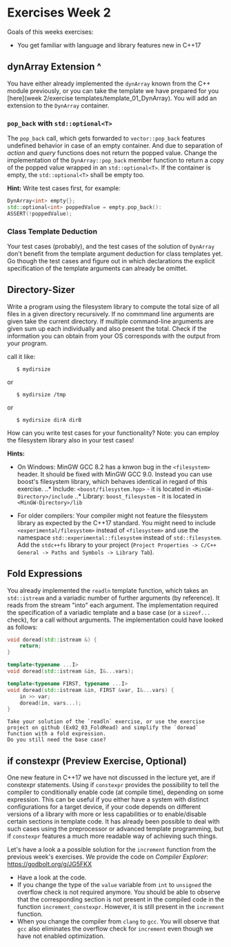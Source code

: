 # Exercises Week 2
Goals of this weeks exercises:
* You get familiar with language and library features new in C++17


## dynArray Extension ^

You have either already implemented the `dynArray` known from the C++ module previously, or you can take the template we have prepared for you [here](week 2/exercise templates/template_01_DynArray). You will add an extension to the `DynArray` container.

### `pop_back` with `std::optional<T>`

The `pop_back` call, which gets forwarded to `vector::pop_back` features undefined behavior in case of an empty container. And due to separation of *action* and *query* functions does not return the popped value. Change the implementation of the `DynArray::pop_back` member function to return a copy of the popped value wrapped in an `std::optional<T>`. If the container is empty, the `std::optional<T>` shall be empty too.


**Hint:** Write test cases first, for example:
``` cpp
DynArray<int> empty{};
std::optional<int> poppedValue = empty.pop_back():
ASSERT(!poppedValue);
```

### Class Template Deduction

Your test cases (probably), and the test cases of the solution of `DynArray` don't benefit from the template argument deduction for class templates yet. Go though the test cases and figure out in which declarations the explicit specification of the template arguments can already be omittet.



## Directory-Sizer 

Write a program using the filesystem library to compute the total size of all files in a given directory recursively. If no commmand line arguments are given take the current directory. If multiple command-line arguments are given sum up each individually and also present the total. Check if the information you can obtain from your OS corresponds with the output from your program.

call it like:
```
   $ mydirsize
```
or
```
   $ mydirsize /tmp
```
or
```
   $ mydirsize dirA dirB
```

How can you write test cases for your functionality? Note: you can employ the filesystem library also in your test cases!

**Hints:**
* On Windows: MinGW GCC 8.2 has a knwon bug in the `<filesystem>` header. It should be fixed with MinGW GCC 9.0. Instead you can use boost's filesystem library, which behaves identical in regard of this exercise.
..* Include: `<boost/filesystem.hpp>` - it is located in `<MinGW-Directory>/include`
..* Library: `boost_filesystem` - it is located in `<MinGW-Directory>/lib`

* For older compilers: Your compiler might not feature the filesystem library as expected by the C++17 standard. You might need to include `<experimental/filesystem>` instead of `<filesystem>` and use the namespace `std::experimental::filesystem` instead of `std::filesystem`.
    Add the `stdc++fs` library to your project (`Project Properties -> C/C++ General -> Paths and Symbols -> Library Tab`). 
    

## Fold Expressions

You already implemented the `readln` template function, which takes an `std::istream` and a variadic number of further arguments (by reference). It reads from the stream "into" each argument. The implementation required the specification of a variadic template and a base case (or a `sizeof...` check), for a call without arguments. The implementation could have looked as follows:

``` cpp
void doread(std::istream &) {
    return;
}

template<typename ...I>
void doread(std::istream &in, I&...vars);

template<typename FIRST, typename ...I>
void doread(std::istream &in, FIRST &var, I&...vars) {
    in >> var;
    doread(in, vars...);
}

```
    Take your solution of the `readln` exercise, or use the exercise project on github (Ex02_03_FoldRead) and simplify the `doread` function with a fold expression.
    Do you still need the base case? 

## if constexpr (Preview Exercise, Optional)

One new feature in C++17 we have not discussed in the lecture yet, are if constexpr statements. Using if `constexpr` provides the possibility to tell the compiler to conditionally enable code (at compile time), depending on some expression. This can be useful if you either have a system with distinct configurations for a target device, if your code depends on different versions of a library with more or less capabilities or to enable/disable certain sections in template code. It has already been possible to deal with such cases using the preprocessor or advanced template programming, but if `constexpr` features a much more readable way of achieving such things.

Let's have a look a a possible solution for the `increment` function from the previous week's exercises. We provide the code on _Compiler Explorer_: https://godbolt.org/g/JG5FKX

* Have a look at the code.
* If you change the type of the `value` variable from `int` to `unsigned` the overflow check is not required anymore. You should be able to observe that the corresponding section is not present in the compiled code in the function `increment_constexpr`. However, it is still present in the `increment` function.
* When you change the compiler from `clang` to `gcc`. You will observe that `gcc` also eliminates the overflow check for `increment` even though we have not enabled optimization. 